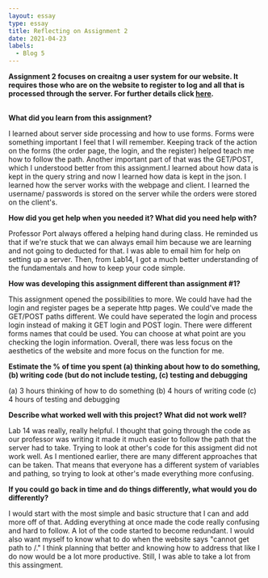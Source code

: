 ```yaml
---
layout: essay
type: essay
title: Reflecting on Assignment 2
date: 2021-04-23
labels:
  - Blog 5
---
```


<p><b>Assignment 2 focuses on creaitng a user system for our website. It requires those who are on the website to register to log and all that is processed through the server. For further details click <a href=https://dport96.github.io/ITM352/morea/150.Assignment2/experience-Assignment2_retrospective.html>here</a>.</b></p> <br>
<b>What did you learn from this assignment?</b>
<p>I learned about server side processing and how to use forms. Forms were something important I feel that I will remember. Keeping track of the action on the forms (the order page, the login, and the register) helped teach me how to follow the path. Another important part of that was the GET/POST, which I understood better from this assignment.I learned about how data is kept in the query string and now I learned how data is kept in the json. I learned how the server works with the webpage and client. I learned the username/ passwords is stored on the server while the orders were stored on the client's. </p>
<b>How did you get help when you needed it? What did you need help with?</b>
<p>Professor Port always offered a helping hand during class. He reminded us that if we're stuck that we can always email him because we are learning and not going to deducted for that. I was able to email him for help on setting up a server. Then, from Lab14, I got a much better understanding of the fundamentals and how to keep your code simple.</p>
<b>How was developing this assignment different than assignment #1?</b>
<p>This assignment opened the possibilities to more. We could have had the login and register pages be a seperate http pages. We could've made the GET/POST paths different. We  could have seperated the login and process login instead of making it GET login and POST login. There were different forms names that could be used. You can choose at what point are you checking the login information. Overall, there was less focus on the aesthetics of the website and more focus on the function for me.</p>
<b>Estimate the % of time you spent (a) thinking about how to do something, (b) writing code (but do not include testing, (c) testing and debugging</b>
<p>(a) 3 hours thinking of how to do something (b) 4 hours of writing code (c) 4 hours of testing and debugging</p>
<b>Describe what worked well with this project? What did not work well?</b>
<p>Lab 14 was really, really helpful. I thought that going through the code as our professor was writing it made it much easier to follow the path that the server had to take. Trying to look at other's code for this assigment did not work well. As I mentioned earlier, there are many different approaches that can be taken. That means that everyone has a different system of variables and pathing, so trying to look at other's made everything more confusing.</p>
<b>If you could go back in time and do things differently, what would you do differently?</b>
<p>I would start with the most simple and basic structure that I can and add more off of that. Adding everything at once made the code really confusing and hard to follow. A lot of the code started to become redundant. I would also want myself to know what to do when the website says "cannot get path to /." I think planning that better and knowing how to address that like I do now would be a lot more productive. Still, I was able to take a lot from this assingment.</p>
